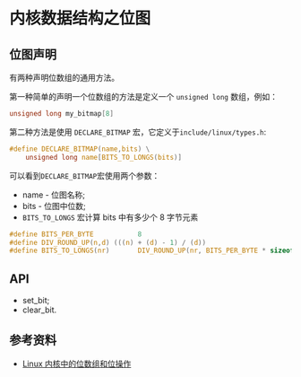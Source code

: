 # 内核数据结构之位图

## 位图声明
有两种声明位数组的通用方法。

第一种简单的声明一个位数组的方法是定义一个 `unsigned long` 数组，例如：
```c
unsigned long my_bitmap[8]
```

第二种方法是使用 `DECLARE_BITMAP` 宏，它定义于`include/linux/types.h`:
```c
#define DECLARE_BITMAP(name,bits) \
    unsigned long name[BITS_TO_LONGS(bits)]
```

可以看到`DECLARE_BITMAP`宏使用两个参数：
   * name - 位图名称;
   * bits - 位图中位数;
   * `BITS_TO_LONGS` 宏计算 bits 中有多少个 8 字节元素
```c
#define BITS_PER_BYTE           8
#define DIV_ROUND_UP(n,d) (((n) + (d) - 1) / (d))
#define BITS_TO_LONGS(nr)       DIV_ROUND_UP(nr, BITS_PER_BYTE * sizeof(long))
```

## API
   * set_bit;
   * clear_bit.

## 参考资料
   * [Linux 内核中的位数组和位操作](https://linux.cn/article-7707-1.html)

